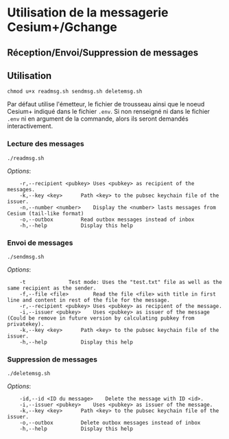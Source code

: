 # Utilisation de la messagerie Cesium+/Gchange
## Réception/Envoi/Suppression de messages

## Utilisation

```
chmod u+x readmsg.sh sendmsg.sh deletemsg.sh
```
Par défaut utilise l'émetteur, le fichier de trousseau ainsi que le noeud Cesium+ indiqué dans le fichier `.env`.
Si non renseigné ni dans le fichier `.env` ni en argument de la commande, alors ils seront demandés interactivement.

### Lecture des messages
```
./readmsg.sh
```

_Options_:
```
    -r,--recipient <pubkey>	Uses <pubkey> as recipient of the messages.
    -k,--key <key>		Path <key> to the pubsec keychain file of the issuer.
    -n,--number <number>	Display the <number> lasts messages from Cesium (tail-like format)
    -o,--outbox			Read outbox messages instead of inbox
    -h,--help			Display this help
```

### Envoi de messages
```
./sendmsg.sh
```

_Options_:
```
    -t				Test mode: Uses the "test.txt" file as well as the same recipient as the sender.
    -f,--file <file>		Read the file <file> with title in first line and content in rest of the file for the message.
    -r,--recipient <pubkey>	Uses <pubkey> as recipient of the message.
    -i,--issuer <pubkey>	Uses <pubkey> as issuer of the message (Could be remove in future version by calculating pubkey from privatekey).
    -k,--key <key>		Path <key> to the pubsec keychain file of the issuer.
    -h,--help			Display this help
```

### Suppression de messages
```
./deletemsg.sh
```

_Options_:
```
    -id,--id <ID du message>	Delete the message with ID <id>.
    -i,--issuer <pubkey>	Uses <pubkey> as issuer of the message.
    -k,--key <key>		Path <key> to the pubsec keychain file of the issuer.
    -o,--outbox			Delete outbox messages instead of inbox
    -h,--help			Display this help
```
